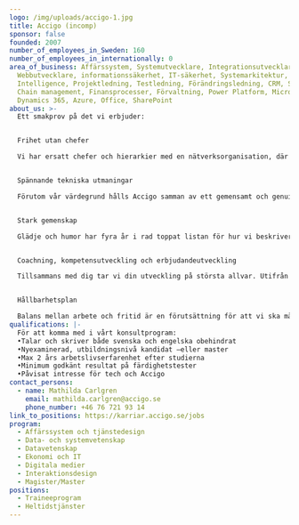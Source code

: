 ```yaml
---
logo: /img/uploads/accigo-1.jpg
title: Accigo (incomp)
sponsor: false
founded: 2007
number_of_employees_in_Sweden: 160
number_of_employees_in_internationally: 0
area_of_business: Affärssystem, Systemutvecklare, Integrationsutvecklare,
  Webbutvecklare, informationssäkerhet, IT-säkerhet, Systemarkitektur, Business
  Intelligence, Projektledning, Testledning, Förändringsledning, CRM, Supply
  Chain management, Finansprocesser, Förvaltning, Power Platform, Microsoft
  Dynamics 365, Azure, Office, SharePoint
about_us: >-
  Ett smakprov på det vi erbjuder:


  Frihet utan chefer

  Vi har ersatt chefer och hierarkier med en nätverksorganisation, där det är du som styr ditt arbete tillsammans med ditt team.


  Spännande tekniska utmaningar

  Förutom vår värdegrund hålls Accigo samman av ett gemensamt och genuint intresse för teknik. Vi utvecklas ständigt genom att jobba i uppdrag med den senaste tekniken inom olika branscher och genom att kontinuerligt sprida kompetens mellan våra hubbar.


  Stark gemenskap

  Glädje och humor har fyra år i rad toppat listan för hur vi beskriver oss själva i våra interna medarbetarundersökningar.


  Coachning, kompetensutveckling och erbjudandeutveckling

  Tillsammans med dig tar vi din utveckling på största allvar. Utifrån vad du brinner för och vill arbeta med är det du som sätter din utvecklingsambition. Genom vårt coachprogram, erbjudandeutveckling och rollspecifika kompetensutveckling får du sedan stöd i hur du når den.


  Hållbarhetsplan

  Balans mellan arbete och fritid är en förutsättning för att vi ska må bra över tid. Vårt hållbarhetsinitiativ handlar om att du får verktyg för att du ska förbli hållbar som individ, både privat och på jobbet.
qualifications: |-
  För att komma med i vårt konsultprogram:
  •Talar och skriver både svenska och engelska obehindrat
  •Nyexaminerad, utbildningsnivå kandidat –eller master
  •Max 2 års arbetslivserfarenhet efter studierna
  •Minimum godkänt resultat på färdighetstester
  •Påvisat intresse för tech och Accigo
contact_persons:
  - name: Mathilda Carlgren
    email: mathilda.carlgren@accigo.se
    phone_number: +46 76 721 93 14
link_to_positions: https://karriar.accigo.se/jobs
program:
  - Affärssystem och tjänstedesign
  - Data- och systemvetenskap
  - Datavetenskap
  - Ekonomi och IT
  - Digitala medier
  - Interaktionsdesign
  - Magister/Master
positions:
  - Traineeprogram
  - Heltidstjänster
---
```


